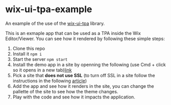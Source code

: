 # wix-ui-tpa-example

An example of the use of the [wix-ui-tpa](https://github.com/wix/wix-ui-tpa) library.

This is an exmaple app that can be used as a TPA inside the Wix Editor/Viewer.
You can see how it rendered by following these simple steps:

1. Clone this repo
2. Install it ```npm i```
3. Start the server ```npm start```
4. Install the demo app in a site by openning the following (use Cmd + click so it opens in a new tab)[link](https://www.wix.com/my-account/site-selector/?actionUrl=http:%2F%2Feditor.wix.com%2Fhtml%2Feditor%2Fweb%2Frenderer%2Fedit%2F%7B%7Bapplications.HtmlWeb.idInApp%7D%7D%3FmetaSiteId%3D%7B%7BmetaSiteId%7D%7D%26openpanel%3Dmarket%26appDefinitionId%3D150f4061-1f3e-af3a-93c4-465b6319aad6%26editorSessionId%3D%7B%7Besi%7D%7D&buttonText=Test%20Your%20App&title=Select%20a%20site%20to%20test%20your%20app%20in) 
5. Pick a site that **does not use SSL** (to turn off SSL in a site follow the instructions in the following [article](https://support.wix.com/en/article/turning-ssl-on-or-off-for-your-site))
6. Add the app and see how it renders in the site, you can change the pallette of the site to see how the theme changes.
7. Play with the code and see how it impacts the application.
